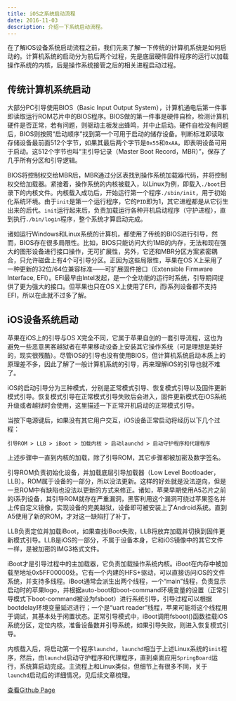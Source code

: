 ```yaml
---
title: iOS之系统启动流程
date: 2016-11-03
description: 介绍一下系统启动流程。
---
```


在了解iOS设备系统启动流程之前，我们先来了解一下传统的计算机系统是如何启动的。计算机系统的启动分为前后两个过程，先是底层硬件固件程序的运行以加载操作系统的内核，后是操作系统接管之后的相关进程启动过程。

## 传统计算机系统启动

大部分PC引导使用BIOS（Basic Input Output System），计算机通电后第一件事即读取运行ROM芯片中的BIOS程序。BIOS做的第一件事是硬件自检，检测计算机硬件是否正常，若有问题，则驱动主板发出蜂鸣，并中止启动。硬件自检没有问题后，BIOS则按照“启动顺序”找到第一个可用于启动的储存设备。判断标准即读取存储设备最前面512个字节，如果其最后两个字节是`0x55`和`0xAA`，即表明设备可用于启动。这512个字节也叫“主引导记录（Master Boot Record，MBR）”，保存了几乎所有分区和引导逻辑。

BIOS将控制权交给MBR后，MBR通过分区表找到操作系统加载器代码，并将控制权交给加载器。紧接着，操作系统的内核被载入，以Linux为例，即载入`./boot`目录下的内核文件。内核载入成功后，开始运行第一个程序`./sbin/init`，用于初始化系统环境。由于`init`是第一个运行程序，它的`PID`即为1，其它进程都是从它衍生出来的后代。`init`运行起来后，负责加载运行各种开机启动程序（守护进程），直到执行`./bin/login`程序，整个系统才算启动完成。

诸如运行Windows和Linux系统的计算机，都使用了传统的BIOS进行引导，然而，BIOS存在很多局限性。比如，BIOS只能访问大约1MB的内存，无法和现在强大的图形设备进行接口操作，无可扩展性，另外，它还和MBR分区方案紧密耦合，只允许磁盘上有4个可引导分区。正因为这些局限性，苹果在OS X上采用了一种更新的32位/64位兼容标准——可扩展固件接口（Extensible Firmware Interface, EFI）。EFI最早由Intel发起，是一个全功能的运行时系统，引导期间提供了更为强大的接口。但苹果也只在OS X上使用了EFI，而i系列设备都不支持EFI，所以在此就不过多了解。

## iOS设备系统启动

苹果在iOS上的引导与OS X完全不同，它属于苹果自创的一套引导流程，这也为避免一些恶意黑客越狱者在苹果移动设备上安装其它操作系统（可是理想是美好的，现实很残酷）。尽管iOS的引导也没有使用BIOS，但计算机系统启动本质上的原理差不多，因此了解了一般计算机系统的引导，再来理解iOS的引导也就不难了。

iOS的启动引导分为三种模式，分别是正常模式引导、恢复模式引导以及固件更新模式引导。恢复模式引导在正常模式引导失败后会进入，固件更新模式在iOS系统升级或者越狱时会使用，这里描述一下正常开机启动的正常模式引导。

当按下电源键后，如果没有其它用户交互，iOS设备正常启动将经历以下几个过程：

```text
引导ROM > LLB > iBoot > 加载内核 > 启动launchd > 启动守护程序和代理程序
```

上述步骤中一直到内核的加载，除了引导ROM，其它步骤都被加密及数字签名。

引导ROM负责初始化设备，并加载底层引导加载器（Low Level Bootloader，LLB）。ROM属于设备的一部分，所以没法更新。这样的好处就是没法逆向，但是一旦ROM中有缺陷也没法以更新的方式来修正。诸如，苹果早期使用A5芯片之前的i系列设备，其引导ROM就存在严重漏洞，黑客利用这个漏洞可绕过苹果签名并上传自定义镜像，实现设备的完美越狱，设备即可被安装上了Android系统。直到A5使用了新的ROM，才对这一缺陷打了补丁。

LLB负责定位并加载iBoot，如果查找iBoot失败，LLB将放弃加载并切换到固件更新模式引导。LLB是iOS的一部分，不属于设备本身，它和iOS镜像中的其它文件一样，是被加密的IMG3格式文件。

iBoot才是引导过程中的主加载器，它负责加载操作系统内核。iBoot在内存中被加载至地址0x5FF00000处。它有一个内建的HFS+驱动，可以直接访问iOS的文件系统，并支持多线程。iBoot通常会派生出两个线程，一个“main”线程，负责显示启动时的苹果logo，并根据auto-boot和boot-command环境变量的设置（正常引导模式下boot-command被设为fsboot）进行系统引导，引导过程可以根据bootdelay环境变量延迟进行；一个是“uart reader”线程，苹果可能将这个线程用于调试，其基本处于闲置状态。正常引导模式中，iBoot调用fsboot()函数挂载iOS系统分区，定位内核，准备设备数并引导系统，如果引导失败，则进入恢复模式引导。

内核载入后，将启动第一个程序`launchd`，`launchd`相当于上述Linux系统的`init`程序，然后，由`launchd`启动守护程序和代理程序，直到桌面应用`SpringBoard`运行，系统算启动完成。主流程上和Linux类似，但细节上有很多不同，关于`launchd`启动后的详细情况，见后续文章梳理。


[查看Github Page](https://github.com/hncoder/hncoder.github.io/blob/master/_posts/2016-11-03-ios-boot-process.md)
